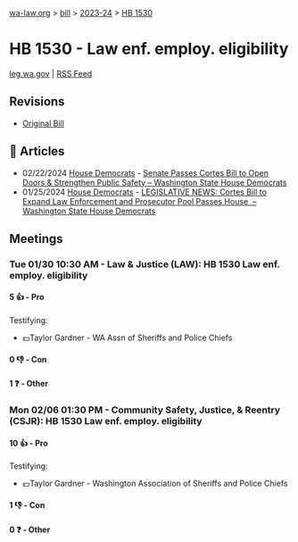 [wa-law.org](/) > [bill](/bill/) > [2023-24](/bill/2023-24/) > [HB 1530](/bill/2023-24/hb/1530/)

# HB 1530 - Law enf. employ. eligibility
[leg.wa.gov](https://app.leg.wa.gov/billsummary?BillNumber=1530&Year=2023&Initiative=false) | [RSS Feed](./rss.xml)

## Revisions
* [Original Bill](1/)

## 📰 Articles
* 02/22/2024 [House Democrats](/org/house_democrats/) - [Senate Passes Cortes Bill to Open Doors & Strengthen Public Safety – Washington State House Democrats](https://housedemocrats.wa.gov/blog/2024/02/22/senate-passes-cortes-bill-to-open-doors-strengthen-public-safety/#:~:text=House%20Bill%201530)
* 01/25/2024 [House Democrats](/org/house_democrats/) - [LEGISLATIVE NEWS: Cortes Bill to Expand Law Enforcement and Prosecutor Pool Passes House  – Washington State House Democrats](https://housedemocrats.wa.gov/blog/2024/01/25/legislative-news-cortes-bill-to-expand-law-enforcement-and-prosecutor-pool-passes-house/#:~:text=House%20Bill%201530)

## Meetings
### Tue 01/30 10:30 AM - Law & Justice (LAW): HB 1530 Law enf. employ. eligibility
#### 5 👍 - Pro
Testifying:
* 💵Taylor Gardner - WA Assn of Sheriffs and Police Chiefs

#### 0 👎 - Con

#### 1 ❓ - Other

### Mon 02/06 01:30 PM - Community Safety, Justice, & Reentry (CSJR): HB 1530 Law enf. employ. eligibility
#### 10 👍 - Pro
Testifying:
* 💵Taylor Gardner - Washington Association of Sheriffs and Police Chiefs

#### 1 👎 - Con

#### 0 ❓ - Other
